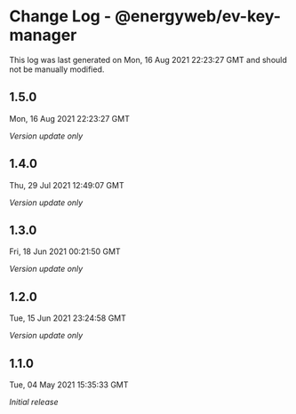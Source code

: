 # Change Log - @energyweb/ev-key-manager

This log was last generated on Mon, 16 Aug 2021 22:23:27 GMT and should not be manually modified.

## 1.5.0
Mon, 16 Aug 2021 22:23:27 GMT

_Version update only_

## 1.4.0
Thu, 29 Jul 2021 12:49:07 GMT

_Version update only_

## 1.3.0
Fri, 18 Jun 2021 00:21:50 GMT

_Version update only_

## 1.2.0
Tue, 15 Jun 2021 23:24:58 GMT

_Version update only_

## 1.1.0
Tue, 04 May 2021 15:35:33 GMT

_Initial release_

